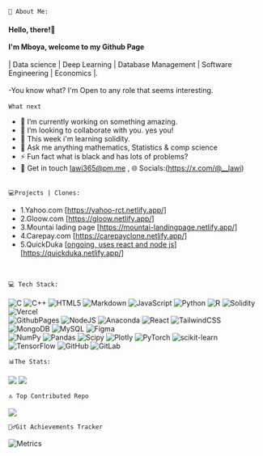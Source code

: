 `🚀 About Me:`
#### Hello, there!👋<br><br>I'm Mboya, welcome to my Github Page <br>
| Data science | Deep Learning | Database Management | Software Engineering | Economics |.<br>
<br>-You know what? I'm Open to  any role that seems interesting.<br><br>
`What next`<br>
- 🔭 I’m currently working on something amazing.<br>
- 🤝 I’m looking to collaborate with you. yes you!<br>
- 🌱 This week i'm learning solidity.<br>
- 💬 Ask me anything mathematics, Statistics & comp science<br>
- ⚡ Fun fact what is black and has lots of problems?<br>
- 📩 Get in touch lawi365@pm.me , 🌐 Socials:(https://x.com/@__lawi)<br><br>

 `💻Projects | Clones: `
  <br>
-  1.Yahoo.com [https://yahoo-rct.netlify.app/]<br>
-  2.Gloow.com [https://gloow.netlify.app/]<br>
-  3.Mountai lading page [https://mountai-landingpage.netlify.app/]<br>
-  4.Carepay.com [https://carepayclone.netlify.app/]<br>
-  5.QuickDuka [[ongoing, uses react and node js](https://quickduka.netlify.app/)] [https://quickduka.netlify.app/]<br>
</br>
<p></p>

`💻 Tech Stack:`
<br></br>
![C](https://img.shields.io/badge/c-%2300599C.svg?style=flat-square&logo=c&logoColor=white) ![C++](https://img.shields.io/badge/c++-%2300599C.svg?style=flat-square&logo=c%2B%2B&logoColor=white) ![HTML5](https://img.shields.io/badge/html5-%23E34F26.svg?style=flat-square&logo=html5&logoColor=white) ![Markdown](https://img.shields.io/badge/markdown-%23000000.svg?style=flat-square&logo=markdown&logoColor=white) ![JavaScript](https://img.shields.io/badge/javascript-%23323330.svg?style=flat-square&logo=javascript&logoColor=%23F7DF1E) ![Python](https://img.shields.io/badge/python-3670A0?style=flat-square&logo=python&logoColor=ffdd54) ![R](https://img.shields.io/badge/r-%23276DC3.svg?style=flat-square&logo=r&logoColor=white) ![Solidity](https://img.shields.io/badge/Solidity-%23363636.svg?style=flat-square&logo=solidity&logoColor=white) ![Vercel](https://img.shields.io/badge/vercel-%23000000.svg?style=flat-square&logo=vercel&logoColor=white) <br> ![GithubPages](https://img.shields.io/badge/github%20pages-121013?style=flat-square&logo=github&logoColor=white) ![NodeJS](https://img.shields.io/badge/node.js-6DA55F?style=flat-square&logo=node.js&logoColor=white) ![Anaconda](https://img.shields.io/badge/Anaconda-%2344A833.svg?style=flat-square&logo=anaconda&logoColor=white) ![React](https://img.shields.io/badge/react-%2320232a.svg?style=flat-square&logo=react&logoColor=%2361DAFB) ![TailwindCSS](https://img.shields.io/badge/tailwindcss-%2338B2AC.svg?style=flat-square&logo=tailwind-css&logoColor=white) ![MongoDB](https://img.shields.io/badge/MongoDB-%234ea94b.svg?style=flat-square&logo=mongodb&logoColor=white) ![MySQL](https://img.shields.io/badge/mysql-4479A1.svg?style=flat-square&logo=mysql&logoColor=white) ![Figma](https://img.shields.io/badge/figma-%23F24E1E.svg?style=flat-square&logo=figma&logoColor=white) <br>![NumPy](https://img.shields.io/badge/numpy-%23013243.svg?style=flat-square&logo=numpy&logoColor=white) ![Pandas](https://img.shields.io/badge/pandas-%23150458.svg?style=flat-square&logo=pandas&logoColor=white) ![Scipy](https://img.shields.io/badge/SciPy-%230C55A5.svg?style=flat-square&logo=scipy&logoColor=%white) ![Plotly](https://img.shields.io/badge/Plotly-%233F4F75.svg?style=flat-square&logo=plotly&logoColor=white) ![PyTorch](https://img.shields.io/badge/PyTorch-%23EE4C2C.svg?style=flat-square&logo=PyTorch&logoColor=white) ![scikit-learn](https://img.shields.io/badge/scikit--learn-%23F7931E.svg?style=flat-square&logo=scikit-learn&logoColor=white) ![TensorFlow](https://img.shields.io/badge/TensorFlow-%23FF6F00.svg?style=flat-square&logo=TensorFlow&logoColor=white) ![GitHub](https://img.shields.io/badge/github-%23121011.svg?style=flat-square&logo=github&logoColor=white) ![GitLab](https://img.shields.io/badge/gitlab-%23181717.svg?style=flat-square&logo=gitlab&logoColor=white)

`📊The Stats:`
<br></br>
![](https://github-readme-streak-stats.herokuapp.com/?user=Lawi365&theme=city_light&hide_border=false)
![](https://github-readme-stats.vercel.app/api/top-langs/?username=Lawi365&theme=city_light&hide_border=false&include_all_commits=true&count_private=true&layout=compact)

`🔝 Top Contributed Repo`
<br></br>
![](https://github-contributor-stats.vercel.app/api?username=Lawi365&limit=5&theme=light&combine_all_yearly_contributions=true)

`🏋️‍♂️Git Achievements Tracker`
<br><br>
![Metrics](https://metrics.lecoq.io/lawi365?template=classic&base.header=0&base.activity=0&base.community=0&base.repositories=0&base.metadata=0&achievements=1&lines=1&base=header%2C%20activity%2C%20community%2C%20repositories%2C%20metadata&base.indepth=false&base.hireable=false&base.skip=false&lines=false&lines.sections=base&lines.repositories.limit=4&lines.history.limit=1&lines.delay=0&achievements=false&achievements.threshold=C&achievements.secrets=true&achievements.display=detailed&achievements.limit=0&config.timezone=America%2FLos_Angeles)
<!-- Proudly created with GPRM ( https://gprm.itsvg.in ) -->
<!---
Lawi365/Lawi365 is a ✨ special ✨ repository because its `README.md` (this file) appears on your GitHub profile.
You can click the Preview link to take a look at your changes.
--->


